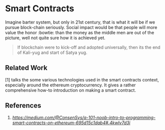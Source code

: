 # Smart Contracts
Imagine barter system, but only in 21st century, that is what it will be if we pursue block-chain seriously. Social impact would be that people will more value the honor :bowtie: than the money as the middle men are out of the picture, well not quite sure how it is achieved yet.

> If blockchain were to kick-off and adopted universally, then its the end of Kali-yug and start of Satya yug.


## Related Work

[1] talks the some various technologies used in the smart contracts context, especially around the ethereum cryptocurrency. It gives a rather comprehensive how-to introduction on making a smart contract.
## References
1. _https://medium.com/@ConsenSys/a-101-noob-intro-to-programming-smart-contracts-on-ethereum-695d15c1dab4#.4kwlv7d3i_

